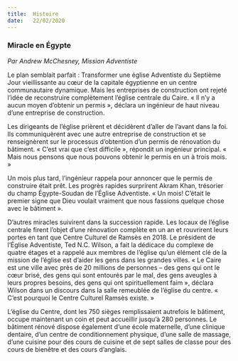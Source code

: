 ```yaml
---
title:  Histoire
date:   22/02/2020
---
```


### Miracle en Égypte

_Par Andrew McChesney, Mission Adventiste_

Le plan semblait parfait : Transformer une église Adventiste du Septième Jour vieillissante au cœur de la capitale égyptienne en un centre communautaire dynamique. Mais les entreprises de construction ont rejeté l’idée de reconstruire complètement l’église centrale du Caire. « Il n’y a aucun moyen d’obtenir un permis », déclara un ingénieur de haut niveau d’une entreprise de construction.

Les dirigeants de l’église prièrent et décidèrent d’aller de l’avant dans la foi. Ils communiquèrent avec une autre entreprise de construction et se renseignèrent sur le processus d’obtention d’un permis de rénovation du bâtiment. « C’est vrai que c’est difficile », répondit un ingénieur principal. « Mais nous pensons que nous pouvons obtenir le permis en un à trois mois. »

Un mois plus tard, l’ingénieur rappela pour annoncer que le permis de construire était prêt. Les progrès rapides surprirent Akram Khan, trésorier du champ Égypte-Soudan de l’Église Adventiste. « Un mois! C’était le premier signe que Dieu voulait vraiment que nous fassions quelque chose avec le bâtiment ».

D’autres miracles suivirent dans la succession rapide. Les locaux de l’église centrale firent l’objet d’une rénovation complète en un an et rouvrirent leurs portes en tant que Centre Culturel de Ramsès en 2018. Le président de l’Église Adventiste, Ted N.C. Wilson, a fait la dédicace du complexe de quatre étages et a rappelé aux membres de l’église qu’un élément clé de la mission de l’église est d’aider les gens dans les grandes villes. « Le Caire est une ville avec près de 20 millions de personnes – des gens qui ont le cœur brisé, des gens qui sont entourés par le mal, des gens aveugles à leurs propres besoins, des gens qui ont spirituellement faim », déclara Wilson dans un discours dans la salle remeublée de l’église du centre. « C’est pourquoi le Centre Culturel Ramsès existe. »

L’église du Centre, dont les 750 sièges remplissaient autrefois le bâtiment, occupe maintenant un coin et peut accueillir jusqu’à 280 personnes. Le bâtiment rénové dispose également d’une école maternelle, d’une clinique dentaire, d’un centre de conditionnement physique, d’une salle de massage, d’une cuisine pour des cours de cuisine et de sept salles de classe pour des cours de bienêtre et des cours d’anglais.
